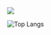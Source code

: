 <img src="https://github-readme-streak-stats.herokuapp.com/?user=Sudhan09" />


![Top Langs](https://github-readme-stats.vercel.app/api/top-langs/?username=Sudhan09&layout=compact&theme=radical)

